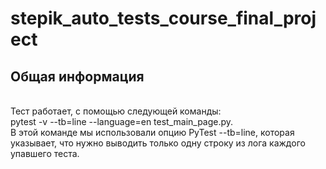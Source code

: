 # stepik_auto_tests_course_final_project

<h2>Общая информация</h2>
<br>
Тест работает, с помощью следующей команды: 
<br>
pytest -v --tb=line --language=en test_main_page.py.
<br> 
В этой команде мы использовали опцию PyTest --tb=line, которая указывает, что нужно выводить только одну строку из лога каждого упавшего теста.